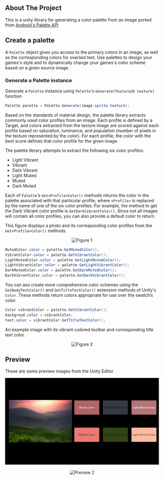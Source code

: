 ## About The Project
 This is a unity library for generating a color palette from an image ported from [Android's Palette API](https://developer.android.com/training/material/palette-colors)
 
## Create a palette
 A `Palette` object gives you access to the primary colors in an image, as well as the corresponding colors for overlaid text. Use palettes to design your games's style and to dynamically change your games's color scheme based on a given source image.
 
 ### Generate a Palette instance
 Generate a `Palette` instance using `Palette`'s `Generate(Texture2D texture)` function
 ```csharp
 Palette palette = Palette.Generate(image.sprite.texture);
 ```
 Based on the standards of material design, the palette library extracts commonly used color profiles from an image. Each profile is defined by a Target, and colors extracted from the texture image are scored against each profile based on saturation, luminance, and population (number of pixels in the texture represented by the color). For each profile, the color with the best score defines that color profile for the given image.
 
The palette library attempts to extract the following six color profiles:
* Light Vibrant
* Vibrant
* Dark Vibrant
* Light Muted
* Muted
* Dark Muted

Each of `Palette`'s `Get<Profile>Color()` methods returns the color in the palette associated with that particular profile, where `<Profile>` is replaced by the name of one of the six color profiles. For example, the method to get the Dark Vibrant color profile is `GetDarkVibrantColor()`. Since not all images will contain all color profiles, you can also provide a default color to return.

This figure displays a photo and its corresponding color profiles from the `Get<Profile>Color()` methods.
<p align="center">
<img src="https://developer.android.com/training/material/images/palette-library-color-profiles_2-1_2x.png" width="500" title="Figure 1">
</p>

```csharp
MutedColor.color = palette.GetMutedColor();
VibrantColor.color = palette.GetVibrantColor();
LightMutedColor.color = palette.GetLightMutedColor();
LightVibrantColor.color = palette.GetLightVibrantColor();
DarkMutedColor.color = palette.GetDarkMutedColor();
DarkVibrantColor.color = palette.GetDarkVibrantColor();
```
You can aso create more comprehensive color schemes using the `GetBodyTextColor()` and `GetTitleTextColor()` extension methods of Unity's `Color`. These methods return colors appropriate for use over the swatch’s color.
```csharp
Color vibrantColor = palette.GetVibrantColor();
backgroud.color = vibrantColor;
text.color = vibrantColor.GetTitleTextColor();
```
An example image with its vibrant-colored toolbar and corresponding title text color.
<p align="center">
<img src="https://developer.android.com/training/material/images/palette-library-title-text-color_2-1_2x.png" width="300" title="Figure 2">
</p>

## Preview
 These are some preview images from the Unity Editor
 <p align="center">
<img src="Preview/Screenshot 2021-12-19 161054.png" width="600" title="Preview 1">
</p>
<p align="center">
<img src="https://developer.android.com/training/material/images/palette-library-color-profiles_2-1_2x.png" width="600" title="Preview 2">
</p>
